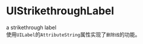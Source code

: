# UIStrikethroughLabel
a strikethrough label   
使用```UILabel```的```AttributeString```属性实现了```删除线```的功能。
